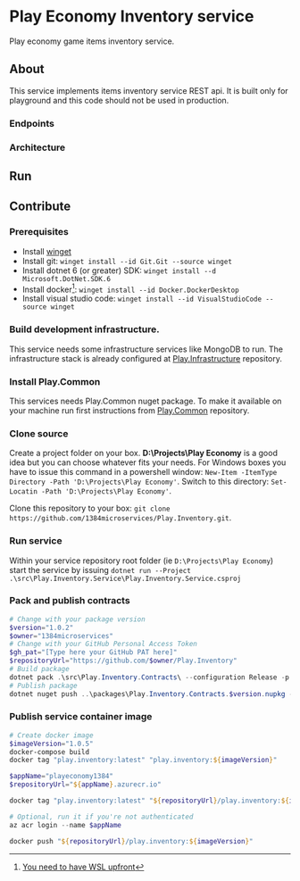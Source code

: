 # Play Economy Inventory service
Play economy game items inventory service.

## About
This service implements items inventory service REST api.
It is built only for playground and this code should not be used in production.

### Endpoints

### Architecture

## Run

## Contribute
### Prerequisites
* Install [winget](https://learn.microsoft.com/en-us/windows/package-manager/winget/)
* Install git: `winget install --id Git.Git --source winget`
* Install dotnet 6 (or greater) SDK: `winget install --d Microsoft.DotNet.SDK.6`
* Install docker[^wsl]: `winget install --id Docker.DockerDesktop`
* Install visual studio code: `winget install --id VisualStudioCode --source winget`

### Build development infrastructure.
This service needs some infrastructure services like MongoDB to run. The infrastructure stack is already configured at [Play.Infrastructure](https://github.com/1384microservices/Play.Infrastructure) repository.

### Install Play.Common
This services needs Play.Common nuget package. To make it available on your machine run first instructions from [Play.Common](https://github.com/1384microservices/Play.Common) repository.

### Clone source
Create a project folder on your box. **D:\Projects\Play Economy** is a good idea but you can choose whatever fits your needs. For Windows boxes you have to issue this command in a powershell window: `New-Item -ItemType Directory -Path 'D:\Projects\Play Economy'`. Switch to this directory: `Set-Locatin -Path 'D:\Projects\Play Economy'`. 

Clone this repository to your box: `git clone https://github.com/1384microservices/Play.Inventory.git`.

### Run service
Within your service repository root folder (ie `D:\Projects\Play Economy`) start the service by issuing `dotnet run --Project .\src\Play.Inventory.Service\Play.Inventory.Service.csproj`

### Pack and publish contracts
```powershell
# Change with your package version
$version="1.0.2"
$owner="1384microservices"
# Change with your GitHub Personal Access Token
$gh_pat="[Type here your GitHub PAT here]"
$repositoryUrl="https://github.com/$owner/Play.Inventory"
# Build package
dotnet pack .\src\Play.Inventory.Contracts\ --configuration Release -p:PackageVersion=$version -p:RepositoryUrl=$repositoryUrl -o ..\packages\
# Publish package
dotnet nuget push ..\packages\Play.Inventory.Contracts.$version.nupkg --api-key $gh_pat --source "github"
```

### Publish service container image
```powershell
# Create docker image
$imageVersion="1.0.5"
docker-compose build
docker tag "play.inventory:latest" "play.inventory:${imageVersion}"

$appName="playeconomy1384"
$repositoryUrl="${appName}.azurecr.io"

docker tag "play.inventory:latest" "${repositoryUrl}/play.inventory:${imageVersion}"

# Optional, run it if you're not authenticated
az acr login --name $appName

docker push "${repositoryUrl}/play.inventory:${imageVersion}"
```

[^wsl]:[You need to have WSL upfront](https://learn.microsoft.com/en-us/windows/wsl/)